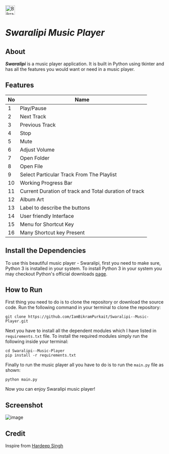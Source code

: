 <a href="https://dev.to/iambikrampurkait">
  <img src="https://d2fltix0v2e0sb.cloudfront.net/dev-badge.svg" alt="Bikram Purkait's DEV Profile" height="30" width="30">
</a>

 # ***Swaralipi Music Player***   

 ## About   
 ***Swaralipi*** is a music player application. It is built in Python using tkinter and has all the features you would want or need in a music player.     

## Features   
| No | Name |
|----|------|
|1|Play/Pause|
|2|Next Track|
|3|Previous Track|
|4|Stop|
|5|Mute|
|6|Adjust Volume|
|7|Open Folder|
|8|Open File|
|9|Select Particular Track From The Playlist|
|10|Working Progress Bar|
|11|Current Duration of track and Total duration of track|
|12|Album Art|
|13|Label to describe the buttons|
|14|User friendly Interface|
|15|Menu for Shortcut Key|
|16|Many Shortcut key Present|

## Install the Dependencies

To use this beautiful music player - Swaralipi, first you need to make sure, Python 3 is installed in your system.
To install Python 3 in your system you may checkout Python's official downloads [page](https://www.python.org/downloads/).

## How to Run

First thing you need to do is to clone the repository or download the source code. Run the following command in your terminal to clone the repository:
```
git clone https://github.com/IamBikramPurkait/Swaralipi--Music-Player.git
```
Next you have to install all the dependent modules which I have listed in ```requirements.txt``` file.
To install the required modules simply run the following inside your terminal: 
```
cd Swaralipi--Music-Player
pip install -r requirements.txt
```
Finally to run the music player all you have to do is to run the ```main.py``` file as shown:
```
python main.py
```
Now you can enjoy Swaralipi music player!

## Screenshot
![image](screenshot/sample.jpg)

## Credit
Inspire from [Hardeep Singh](https://github.com/Hardeepsingh980/DeePlayer-Music-Player)
